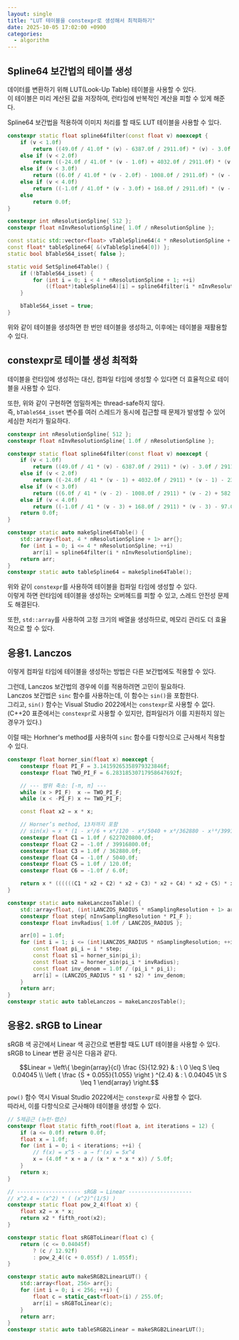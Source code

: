 ```yaml
---
layout: single
title: "LUT 테이블을 constexpr로 생성해서 최적화하기"
date: 2025-10-05 17:02:00 +0900
categories:
  - algorithm
---
```


## Spline64 보간법의 테이블 생성

데이터를 변환하기 위해 LUT(Look-Up Table) 테이블을 사용할 수 있다.\
이 테이블은 미리 계산된 값을 저장하여, 런타임에 반복적인 계산을 피할 수 있게 해준다.

Spline64 보간법을 적용하여 이미지 처리를 할 때도 LUT 테이블을 사용할 수 있다.

```cpp
constexpr static float spline64filter(const float v) noexcept {
    if (v < 1.0f)
        return ((49.0f / 41.0f * (v) - 6387.0f / 2911.0f) * (v) - 3.0f / 2911.0f) * (v) + 1.0f;
    else if (v < 2.0f)
        return ((-24.0f / 41.0f * (v - 1.0f) + 4032.0f / 2911.0f) * (v - 1.0f) - 2328.0f / 2911.0f) * (v - 1.0f);
    else if (v < 3.0f)
        return ((6.0f / 41.0f * (v - 2.0f) - 1008.0f / 2911.0f) * (v - 2.0f) + 582.0f / 2911.0f) * (v - 2.0f);
    else if (v < 4.0f)
        return ((-1.0f / 41.0f * (v - 3.0f) + 168.0f / 2911.0f) * (v - 3.0f) - 97.0f / 2911.0f) * (v - 3.0f);
    else
        return 0.0f;
}

constexpr int nResolutionSpline{ 512 };
constexpr float nInvResolutionSpline{ 1.0f / nResolutionSpline };

const static std::vector<float> vTableSpline64(4 * nResolutionSpline + 1);
const float* tableSpline64{ &(vTableSpline64[0]) };
static bool bTableS64_isset{ false };

static void SetSpline64Table() {
    if (!bTableS64_isset) {
        for (int i = 0; i < 4 * nResolutionSpline + 1; ++i)
            ((float*)tableSpline64)[i] = spline64filter(i * nInvResolutionSpline);
    }

    bTableS64_isset = true;
}
```

위와 같이 테이블을 생성하면 한 번만 테이블을 생성하고, 이후에는 테이블을 재활용할 수 있다.

## constexpr로 테이블 생성 최적화

테이블을 런타임에 생성하는 대신, 컴파일 타임에 생성할 수 있다면 더 효율적으로 테이블을 사용할 수 있다.

또한, 위와 같이 구현하면 엄밀하게는 thread-safe하지 않다.\
즉, `bTableS64_isset` 변수를 여러 스레드가 동시에 접근할 때 문제가 발생할 수 있어 세심한 처리가 필요하다.

```cpp
constexpr int nResolutionSpline{ 512 };
constexpr float nInvResolutionSpline{ 1.0f / nResolutionSpline };

constexpr static float spline64filter(const float v) noexcept {
    if (v < 1.0f)
        return ((49.0f / 41 * (v) - 6387.0f / 2911) * (v) - 3.0f / 2911) * (v) + 1;
    else if (v < 2.0f)
        return ((-24.0f / 41 * (v - 1) + 4032.0f / 2911) * (v - 1) - 2328.0f / 2911) * (v - 1);
    else if (v < 3.0f)
        return ((6.0f / 41 * (v - 2) - 1008.0f / 2911) * (v - 2) + 582.0f / 2911) * (v - 2);
    else if (v < 4.0f)
        return ((-1.0f / 41 * (v - 3) + 168.0f / 2911) * (v - 3) - 97.0f / 2911) * (v - 3);
    return 0.0f;
}

constexpr static auto makeSpline64Table() {
    std::array<float, 4 * nResolutionSpline + 1> arr{};
    for (int i = 0; i <= 4 * nResolutionSpline; ++i)
        arr[i] = spline64filter(i * nInvResolutionSpline);
    return arr;
}
constexpr static auto tableSpline64 = makeSpline64Table();
```

위와 같이 `constexpr`를 사용하여 테이블을 컴파일 타임에 생성할 수 있다.\
이렇게 하면 런타임에 테이블을 생성하는 오버헤드를 피할 수 있고, 스레드 안전성 문제도 해결된다.

또한, `std::array`를 사용하여 고정 크기의 배열을 생성하므로, 메모리 관리도 더 효율적으로 할 수 있다.

## 응용1. Lanczos

이렇게 컴파일 타임에 테이블을 생성하는 방법은 다른 보간법에도 적용할 수 있다.

그런데, Lanczos 보간법의 경우에 이를 적용하려면 고민이 필요하다.\
Lanczos 보간법은 `sinc` 함수를 사용하는데, 이 함수는 `sin()`을 포함한다.\
그리고, `sin()` 함수는 Visual Studio 2022에서는 `constexpr`로 사용할 수 없다.\
(C++20 표준에서는 `constexpr`로 사용할 수 있지만, 컴파일러가 이를 지원하지 않는 경우가 있다.)

이럴 때는 Horhner's method를 사용하여 `sinc` 함수를 다항식으로 근사해서 적용할 수 있다.

```cpp
constexpr float horner_sin(float x) noexcept {
    constexpr float PI_F = 3.14159265358979323846f;
    constexpr float TWO_PI_F = 6.28318530717958647692f;

    // --- 범위 축소: [-π, π] ---
    while (x > PI_F)  x -= TWO_PI_F;
    while (x < -PI_F) x += TWO_PI_F;

    const float x2 = x * x;

    // Horner’s method, 13차까지 포함
    // sin(x) ≈ x * (1 - x²/6 + x⁴/120 - x⁶/5040 + x⁸/362880 - x¹⁰/39916800 + x¹²/6227020800)
    constexpr float C1 = 1.0f / 6227020800.0f;
    constexpr float C2 = -1.0f / 39916800.0f;
    constexpr float C3 = 1.0f / 362880.0f;
    constexpr float C4 = -1.0f / 5040.0f;
    constexpr float C5 = 1.0f / 120.0f;
    constexpr float C6 = -1.0f / 6.0f;

    return x * ((((((C1 * x2 + C2) * x2 + C3) * x2 + C4) * x2 + C5) * x2 + C6) * x2 + 1.0f);
}

constexpr static auto makeLanczosTable() {
    std::array<float, (int)LANCZOS_RADIUS * nSamplingResolution + 1> arr{};
    constexpr float step{ nInvSamplingResolution * PI_F };
    constexpr float invRadius{ 1.0f / LANCZOS_RADIUS };

    arr[0] = 1.0f;
    for (int i = 1; i <= (int)LANCZOS_RADIUS * nSamplingResolution; ++i) {
        const float pi_i = i * step;
        const float s1 = horner_sin(pi_i);
        const float s2 = horner_sin(pi_i * invRadius);
        const float inv_denom = 1.0f / (pi_i * pi_i);
        arr[i] = (LANCZOS_RADIUS * s1 * s2) * inv_denom;
    }
    return arr;
}
constexpr static auto tableLanczos = makeLanczosTable();
```

## 응용2. sRGB to Linear

sRGB 색 공간에서 Linear 색 공간으로 변환할 때도 LUT 테이블을 사용할 수 있다.\
sRGB to Linear 변환 공식은 다음과 같다.

$$Linear = \left\{ \begin{array}{cl}
\frac {S}{12.92} & : \ 0 \leq S \leq 0.04045 \\
\left ( \frac {S + 0.055}{1.055} \right ) ^{2.4} & : \ 0.04045 \lt S \leq 1
\end{array} \right.$$

`pow()` 함수 역시 Visual Studio 2022에서는 `constexpr`로 사용할 수 없다.\
따라서, 이를 다항식으로 근사해야 테이블을 생성할 수 있다.

```cpp
// 5제곱근 (뉴턴-랩슨)
constexpr float static fifth_root(float a, int iterations = 12) {
    if (a <= 0.0f) return 0.0f;
    float x = 1.0f;
    for (int i = 0; i < iterations; ++i) {
        // f(x) = x^5 - a → f'(x) = 5x^4
        x = (4.0f * x + a / (x * x * x * x)) / 5.0f;
    }
    return x;
}

// -------------------- sRGB → Linear --------------------
// x^2.4 = (x^2) * ( (x^2)^(1/5) )
constexpr static float pow_2_4(float x) {
    float x2 = x * x;
    return x2 * fifth_root(x2);
}

constexpr static float sRGBToLinear(float c) {
    return (c <= 0.04045f)
        ? (c / 12.92f)
        : pow_2_4((c + 0.055f) / 1.055f);
}

constexpr static auto makeSRGB2LinearLUT() {
    std::array<float, 256> arr{};
    for (int i = 0; i < 256; ++i) {
        float c = static_cast<float>(i) / 255.0f;
        arr[i] = sRGBToLinear(c);
    }
    return arr;
}
constexpr static auto tableSRGB2Linear = makeSRGB2LinearLUT();
```
